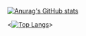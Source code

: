[![Anurag's GitHub stats](https://github-readme-stats.vercel.app/api?username=tshuenhau)](https://github.com/anuraghazra/github-readme-stats)

<[![Top Langs](https://github-readme-stats.vercel.app/api/top-langs/?username=tshuenhau&langs_count=8)](https://github.com/anuraghazra/github-readme-stats)>


